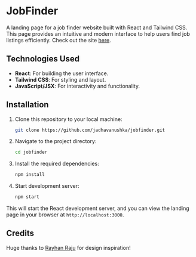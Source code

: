 # JobFinder

A landing page for a job finder website built with React and Tailwind CSS. This page provides an intuitive and modern interface to help users find job listings efficiently. Check out the site [here](https://jobfinder-mu.vercel.app).

## Technologies Used
- **React**: For building the user interface.
- **Tailwind CSS**: For styling and layout.
- **JavaScript/JSX**: For interactivity and functionality.

## Installation

1. Clone this repository to your local machine:

   ```bash
   git clone https://github.com/jadhavanushka/jobfinder.git
   ```

2. Navigate to the project directory:

   ```bash
   cd jobfinder
   ```

3. Install the required dependencies:

   ```bash
   npm install
   ```

4. Start development server:

   ```bash
   npm start
   ```

This will start the React development server, and you can view the landing page in your browser at `http://localhost:3000`.

## Credits

Huge thanks to [Rayhan Raju](https://www.behance.net/uirayhan) for design inspiration!
